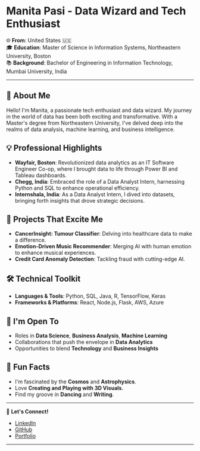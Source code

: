 
# Manita Pasi - Data Wizard and Tech Enthusiast

🌐 **From**: United States 🇺🇸  
🎓 **Education**: Master of Science in Information Systems, Northeastern University, Boston  
📚 **Background**: Bachelor of Engineering in Information Technology, Mumbai University, India

---

## 🚀 About Me
Hello! I'm Manita, a passionate tech enthusiast and data wizard. My journey in the world of data has been both exciting and transformative. With a Master's degree from Northeastern University, I've delved deep into the realms of data analysis, machine learning, and business intelligence.

## 💡 Professional Highlights
- **Wayfair, Boston**: Revolutionized data analytics as an IT Software Engineer Co-op, where I brought data to life through Power BI and Tableau dashboards.
- **Chegg, India**: Embraced the role of a Data Analyst Intern, harnessing Python and SQL to enhance operational efficiency.
- **Internshala, India**: As a Data Analyst Intern, I dived into datasets, bringing forth insights that drove strategic decisions.

## 🌟 Projects That Excite Me
- **CancerInsight: Tumour Classifier**: Delving into healthcare data to make a difference.
- **Emotion-Driven Music Recommender**: Merging AI with human emotion to enhance musical experiences.
- **Credit Card Anomaly Detection**: Tackling fraud with cutting-edge AI.

## 🛠 Technical Toolkit
- **Languages & Tools**: Python, SQL, Java, R, TensorFlow, Keras
- **Frameworks & Platforms**: React, Node.js, Flask, AWS, Azure

## 🌱 I'm Open To
- Roles in **Data Science**, **Business Analysis**, **Machine Learning**
- Collaborations that push the envelope in **Data Analytics**
- Opportunities to blend **Technology** and **Business Insights**

## 🌟 Fun Facts
- I'm fascinated by the **Cosmos** and **Astrophysics**.
- Love **Creating and Playing with 3D Visuals**.
- Find my groove in **Dancing** and **Writing**.

---

🔗 **Let's Connect!**  
- [LinkedIn](https://www.linkedin.com/in/manitapasi)  
- [GitHub](https://github.com/manitapasi)  
- [Portfolio](https://manitapasi.com)

---
